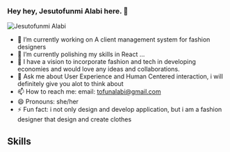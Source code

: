 ### Hey hey, Jesutofunmi Alabi here.  👋

![Jesutofunmi Alabi](https://github.com/ruberyln/ruberyln/assets/23233046/a9fadfa8-dde3-4c07-8444-61a96cbce33c)


- 🔭 I’m currently working on A client management system for fashion designers 
- 🌱 I’m currently polishing my skills in React  ...
- 👯 I have a vision to incorporate fashion and tech in developing economies  and would love any ideas and collaborations. 
- 💬 Ask me about User Experience and Human Centered interaction, i will definitely give you alot to think about 
- 📫 How to reach me: email: tofunalabi@gmail.com
- 😄 Pronouns: she/her
- ⚡ Fun fact: i not only design and develop application, but i am a fashion designer that design and create clothes 

## Skills 
 
